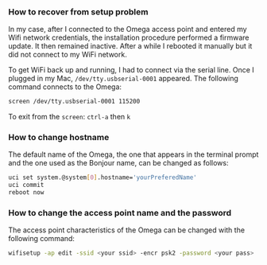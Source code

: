 ### How to recover from setup problem

In my case, after I connected to the Omega access point and entered my Wifi network credentials, the installation procedure performed a firmware update. It then remained inactive. After a while I rebooted it manually but it did not connect to my WiFi network.

To get WiFi back up and running, I had to connect via the serial line. Once I plugged in my Mac, ``/dev/tty.usbserial-0001`` appeared. The following command connects to the Omega:

```sh
screen /dev/tty.usbserial-0001 115200
```

To exit from the ```screen```: ```ctrl-a``` then ```k```


### How to change hostname

The default name of the Omega, the one that appears in the terminal prompt and the one used as the Bonjour name, can be changed as follows:

```sh
uci set system.@system[0].hostname='yourPreferedName'
uci commit
reboot now
```

### How to change the access point name and the password

The access point characteristics of the Omega can be changed with the following command:

```sh
wifisetup -ap edit -ssid <your ssid> -encr psk2 -password <your pass>
```
